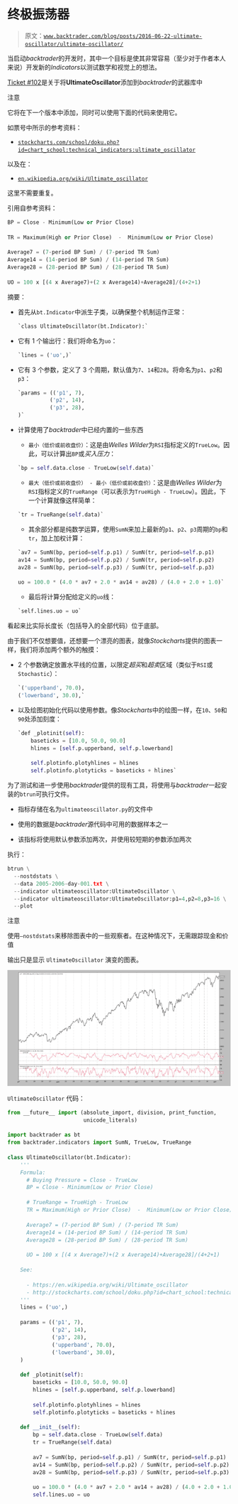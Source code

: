 # 终极振荡器

> 原文：[`www.backtrader.com/blog/posts/2016-06-22-ultimate-oscillator/ultimate-oscillator/`](https://www.backtrader.com/blog/posts/2016-06-22-ultimate-oscillator/ultimate-oscillator/)

当启动*backtrader*的开发时，其中一个目标是使其非常容易（至少对于作者本人来说）开发新的*Indicators*以测试数学和视觉上的想法。

[Ticket #102](https://github.com/mementum/backtrader/issues/102)是关于将**UltimateOscillator**添加到*backtrader*的武器库中

注意

它将在下一个版本中添加，同时可以使用下面的代码来使用它。

如票号中所示的参考资料：

+   [`stockcharts.com/school/doku.php?id=chart_school:technical_indicators:ultimate_oscillator`](http://stockcharts.com/school/doku.php?id=chart_school:technical_indicators:ultimate_oscillator)

以及在：

+   [`en.wikipedia.org/wiki/Ultimate_oscillator`](https://en.wikipedia.org/wiki/Ultimate_oscillator)

这里不需要重复。

引用自参考资料：

```py
BP = Close - Minimum(Low or Prior Close)

TR = Maximum(High or Prior Close)  -  Minimum(Low or Prior Close)

Average7 = (7-period BP Sum) / (7-period TR Sum)
Average14 = (14-period BP Sum) / (14-period TR Sum)
Average28 = (28-period BP Sum) / (28-period TR Sum)

UO = 100 x [(4 x Average7)+(2 x Average14)+Average28]/(4+2+1)
```

摘要：

+   首先从`bt.Indicator`中派生子类，以确保整个机制运作正常：

    ```py
    `class UltimateOscillator(bt.Indicator):` 
    ```

+   它有 1 个输出行：我们将命名为`uo`：

    ```py
    `lines = ('uo',)` 
    ```

+   它有 3 个参数，定义了 3 个周期，默认值为`7`、`14`和`28`。将命名为`p1`、`p2`和`p3`：

    ```py
    `params = (('p1', 7),
              ('p2', 14),
              ('p3', 28),
    )` 
    ```

+   计算使用了*backtrader*中已经内置的一些东西

    +   `最小（低价或前收盘价）`：这是由*Welles Wilder*为`RSI`指标定义的`TrueLow`。因此，可以计算出`BP`或*买入压力*：

    ```py
    `bp = self.data.close - TrueLow(self.data)` 
    ```

    +   `最大（低价或前收盘价） - 最小（低价或前收盘价）`：这是由*Welles Wilder*为`RSI`指标定义的`TrueRange`（可以表示为`TrueHigh - TrueLow`）。因此，下一个计算就像这样简单：

    ```py
    `tr = TrueRange(self.data)` 
    ```

    +   其余部分都是纯数学运算，使用`SumN`来加上最新的`p1`、`p2`、`p3`周期的`bp`和`tr`，加上加权计算：

    ```py
    `av7 = SumN(bp, period=self.p.p1) / SumN(tr, period=self.p.p1)
    av14 = SumN(bp, period=self.p.p2) / SumN(tr, period=self.p.p2)
    av28 = SumN(bp, period=self.p.p3) / SumN(tr, period=self.p.p3)

    uo = 100.0 * (4.0 * av7 + 2.0 * av14 + av28) / (4.0 + 2.0 + 1.0)` 
    ```

    +   最后将计算分配给定义的`uo`线：

    ```py
    `self.lines.uo = uo` 
    ```

看起来比实际长度长（包括导入的全部代码）位于底部。

由于我们不仅想要值，还想要一个漂亮的图表，就像*Stockcharts*提供的图表一样，我们将添加两个额外的触摸：

+   2 个参数确定放置水平线的位置，以限定*超买*和*超卖*区域（类似于`RSI`或`Stochastic`）：

    ```py
    `('upperband', 70.0),
    ('lowerband', 30.0),` 
    ```

+   以及绘图初始化代码以使用参数。像*Stockcharts*中的绘图一样，在`10`、`50`和`90`处添加刻度：

    ```py
    `def _plotinit(self):
        baseticks = [10.0, 50.0, 90.0]
        hlines = [self.p.upperband, self.p.lowerband]

        self.plotinfo.plotyhlines = hlines
        self.plotinfo.plotyticks = baseticks + hlines` 
    ```

为了测试和进一步使用*backtrader*提供的现有工具，将使用与*backtrader*一起安装的`btrun`可执行文件。

+   指标存储在名为`ultimateoscillator.py`的文件中

+   使用的数据是*backtrader*源代码中可用的数据样本之一

+   该指标将使用默认参数添加两次，并使用较短期的参数添加两次

执行：

```py
btrun \
  --nostdstats \
  --data 2005-2006-day-001.txt \
  --indicator ultimateoscillator:UltimateOscillator \
  --indicator ultimateoscillator:UltimateOscillator:p1=4,p2=8,p3=16 \
  --plot
```

注意

使用`–nostdstats`来移除图表中的一些观察者。在这种情况下，无需跟踪现金和价值

输出只是显示 `UltimateOscillator` 演变的图表。

![image](img/0a620a681b25795fda979adcebc6054d.png)

`UltimateOscillator` 代码：

```py
from __future__ import (absolute_import, division, print_function,
                        unicode_literals)

import backtrader as bt
from backtrader.indicators import SumN, TrueLow, TrueRange

class UltimateOscillator(bt.Indicator):
    '''
    Formula:
      # Buying Pressure = Close - TrueLow
      BP = Close - Minimum(Low or Prior Close)

      # TrueRange = TrueHigh - TrueLow
      TR = Maximum(High or Prior Close)  -  Minimum(Low or Prior Close)

      Average7 = (7-period BP Sum) / (7-period TR Sum)
      Average14 = (14-period BP Sum) / (14-period TR Sum)
      Average28 = (28-period BP Sum) / (28-period TR Sum)

      UO = 100 x [(4 x Average7)+(2 x Average14)+Average28]/(4+2+1)

    See:

      - https://en.wikipedia.org/wiki/Ultimate_oscillator
      - http://stockcharts.com/school/doku.php?id=chart_school:technical_indicators:ultimate_oscillator
    '''
    lines = ('uo',)

    params = (('p1', 7),
              ('p2', 14),
              ('p3', 28),
              ('upperband', 70.0),
              ('lowerband', 30.0),
    )

    def _plotinit(self):
        baseticks = [10.0, 50.0, 90.0]
        hlines = [self.p.upperband, self.p.lowerband]

        self.plotinfo.plotyhlines = hlines
        self.plotinfo.plotyticks = baseticks + hlines

    def __init__(self):
        bp = self.data.close - TrueLow(self.data)
        tr = TrueRange(self.data)

        av7 = SumN(bp, period=self.p.p1) / SumN(tr, period=self.p.p1)
        av14 = SumN(bp, period=self.p.p2) / SumN(tr, period=self.p.p2)
        av28 = SumN(bp, period=self.p.p3) / SumN(tr, period=self.p.p3)

        uo = 100.0 * (4.0 * av7 + 2.0 * av14 + av28) / (4.0 + 2.0 + 1.0)
        self.lines.uo = uo
```
